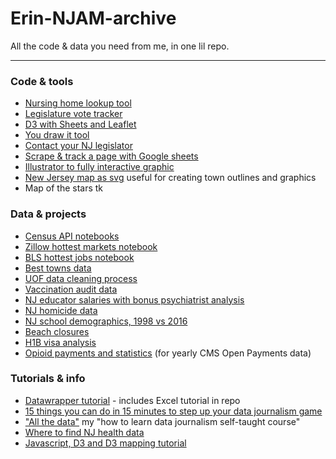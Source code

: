 # Erin-NJAM-archive
All the code &amp; data you need from me, in one lil repo.
___
### Code & tools
- [Nursing home lookup tool](https://github.com/njam-data/Nursing-home-lookup-tool)
- [Legislature vote tracker](https://github.com/njam-data/NJAM-legislature-vote-tracker)
- [D3 with Sheets and Leaflet](https://github.com/njam-data/d3-sheets-leaflet-layers)
- [You draw it tool](https://github.com/njam-data/NJAM-you-draw-it)
- [Contact your NJ legislator](https://github.com/njam-data/contact-nj-leg)
- [Scrape & track a page with Google sheets](https://github.com/njam-data/google-sheets-scraper) 
- [Illustrator to fully interactive graphic](https://github.com/njam-data/Illustrator-to-fully-interactive-graphic) 
- [New Jersey map as svg](https://github.com/njam-data/New-Jersey-svgs-2) useful for creating town outlines and graphics
- Map of the stars tk

### Data & projects
- [Census API notebooks](https://github.com/njam-data/Census-API-notebooks)
- [Zillow hottest markets notebook](https://github.com/njam-data/Zillow-hottest-markets-notebook)
- [BLS hottest jobs notebook](https://github.com/njam-data/BLS-hottest-jobs-notebook)
- [Best towns data](https://github.com/njam-data/Best-towns-data)
- [UOF data cleaning process](https://github.com/njam-data/uof-data-cleaning-1)
- [Vaccination audit data](https://data.world/njdotcom/vaccination-audit-data)
- [NJ educator salaries with bonus psychiatrist analysis](https://data.world/njdotcom/nj-teacher-salaries)
- [NJ homicide data](https://data.world/njdotcom/nj-homicide-data)
- [NJ school demographics, 1998 vs 2016](https://data.world/epetenko/nj-school-demographics-1998-vs-2016) 
- [Beach closures](https://github.com/njam-data/beach-closures)
- [H1B visa analysis](https://github.com/epetenko/h1b-visas)
- [Opioid payments and statistics](https://github.com/njam-data/Opioid_payments_and_statistics) (for yearly CMS Open Payments data)


### Tutorials & info
- [Datawrapper tutorial](https://github.com/epetenko/datawrapper-tutorial/blob/master/Part_2_chart.md) - includes Excel tutorial in repo
- [15 things you can do in 15 minutes to step up your data journalism game](https://github.com/njam-data/15-things-for-dj)
- ["All the data"](https://github.com/njam-data/all-the-data) my "how to learn data journalism self-taught course"
- [Where to find NJ health data](https://github.com/njam-data/health-data-collection) 
- [Javascript, D3 and D3 mapping tutorial](https://github.com/njam-data/nicar18-javascript)
